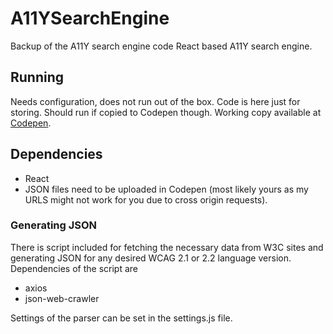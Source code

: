 # A11YSearchEngine
Backup of the A11Y search engine code
React based A11Y search engine.

## Running
Needs configuration, does not run out of the box. Code is here just for storing. Should run if copied to Codepen though. Working copy available at [Codepen](https://codepen.io/SampoSampoSampo/full/OJgKroK).

## Dependencies
* React
* JSON files need to be uploaded in Codepen (most likely yours as my URLS might not work for you due to cross origin requests).

### Generating JSON
There is script included for fetching the necessary data from W3C sites and generating JSON for any desired WCAG 2.1 or 2.2 language version. Dependencies of the script are
* axios
* json-web-crawler

Settings of the parser can be set in the settings.js file.

